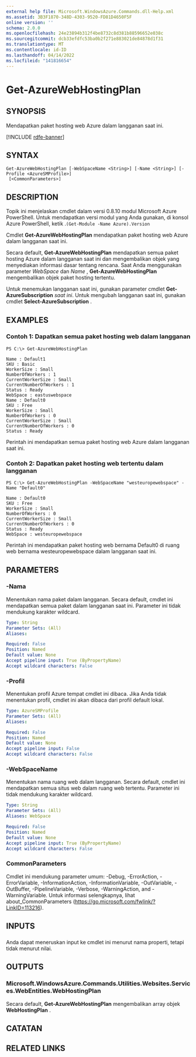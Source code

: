 ```yaml
---
external help file: Microsoft.WindowsAzure.Commands.dll-Help.xml
ms.assetid: 3B3F1870-348D-4303-9520-FD81D4650F5F
online version: ''
schema: 2.0.0
ms.openlocfilehash: 24e23894b312f4be8732c8d381b88596652e038c
ms.sourcegitcommit: dcb33efdfc53ba0b2f271e883021de84878d1f31
ms.translationtype: MT
ms.contentlocale: id-ID
ms.lasthandoff: 04/14/2022
ms.locfileid: "141816654"
---
```

# Get-AzureWebHostingPlan

## SYNOPSIS
Mendapatkan paket hosting web Azure dalam langganan saat ini.

[!INCLUDE [rdfe-banner](../../includes/rdfe-banner.md)]

## SYNTAX

```
Get-AzureWebHostingPlan [-WebSpaceName <String>] [-Name <String>] [-Profile <AzureSMProfile>]
 [<CommonParameters>]
```

## DESCRIPTION
Topik ini menjelaskan cmdlet dalam versi 0.8.10 modul Microsoft Azure PowerShell.
Untuk mendapatkan versi modul yang Anda gunakan, di konsol Azure PowerShell, ketik .`(Get-Module -Name Azure).Version`

Cmdlet **Get-AzureWebHostingPlan** mendapatkan paket hosting web Azure dalam langganan saat ini.

Secara default, **Get-AzureWebHostingPlan** mendapatkan semua paket hosting Azure dalam langganan saat ini dan mengembalikan objek yang menyediakan informasi dasar tentang rencana.
Saat Anda menggunakan parameter *WebSpace* dan *Name* , **Get-AzureWebHostingPlan** mengembalikan objek paket hosting tertentu.

Untuk menemukan langganan saat ini, gunakan parameter cmdlet **Get-AzureSubscription** *saat ini*.
Untuk mengubah langganan saat ini, gunakan cmdlet **Select-AzureSubscription** .

## EXAMPLES

### Contoh 1: Dapatkan semua paket hosting web dalam langganan
```
PS C:\> Get-AzureWebHostingPlan 

Name : Default1 
SKU : Basic 
WorkerSize : Small 
NumberOfWorkers : 1 
CurrentWorkerSize : Small 
CurrentNumberOfWorkers : 1 
Status : Ready 
WebSpace : eastuswebspace 
Name : Default0 
SKU : Free 
WorkerSize : Small 
NumberOfWorkers : 0 
CurrentWorkerSize : Small 
CurrentNumberOfWorkers : 0 
Status : Ready
```

Perintah ini mendapatkan semua paket hosting web Azure dalam langganan saat ini.

### Contoh 2: Dapatkan paket hosting web tertentu dalam langganan
```
PS C:\> Get-AzureWebHostingPlan -WebSpaceName "westeuropewebspace" -Name "Default0" 

Name : Default0 
SKU : Free 
WorkerSize : Small 
NumberOfWorkers : 0 
CurrentWorkerSize : Small 
CurrentNumberOfWorkers : 0 
Status : Ready 
WebSpace : westeuropewebspace
```

Perintah ini mendapatkan paket hosting web bernama Default0 di ruang web bernama westeuropewebspace dalam langganan saat ini.

## PARAMETERS

### -Nama
Menentukan nama paket dalam langganan.
Secara default, cmdlet ini mendapatkan semua paket dalam langganan saat ini.
Parameter ini tidak mendukung karakter wildcard.

```yaml
Type: String
Parameter Sets: (All)
Aliases: 

Required: False
Position: Named
Default value: None
Accept pipeline input: True (ByPropertyName)
Accept wildcard characters: False
```

### -Profil
Menentukan profil Azure tempat cmdlet ini dibaca.
Jika Anda tidak menentukan profil, cmdlet ini akan dibaca dari profil default lokal.

```yaml
Type: AzureSMProfile
Parameter Sets: (All)
Aliases: 

Required: False
Position: Named
Default value: None
Accept pipeline input: False
Accept wildcard characters: False
```

### -WebSpaceName
Menentukan nama ruang web dalam langganan.
Secara default, cmdlet ini mendapatkan semua situs web dalam ruang web tertentu.
Parameter ini tidak mendukung karakter wildcard.

```yaml
Type: String
Parameter Sets: (All)
Aliases: WebSpace

Required: False
Position: Named
Default value: None
Accept pipeline input: True (ByPropertyName)
Accept wildcard characters: False
```

### CommonParameters
Cmdlet ini mendukung parameter umum: -Debug, -ErrorAction, -ErrorVariable, -InformationAction, -InformationVariable, -OutVariable, -OutBuffer, -PipelineVariable, -Verbose, -WarningAction, and -WarningVariable. Untuk informasi selengkapnya, lihat about_CommonParameters (https://go.microsoft.com/fwlink/?LinkID=113216).

## INPUTS

###  
Anda dapat meneruskan input ke cmdlet ini menurut nama properti, tetapi tidak menurut nilai.

## OUTPUTS

### Microsoft.WindowsAzure.Commands.Utilities.Websites.Services.WebEntities.WebHostingPlan
Secara default, **Get-AzureWebHostingPlan** mengembalikan array objek **WebHostingPlan** .

## CATATAN

## RELATED LINKS

